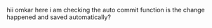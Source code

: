 hii omkar here i am checking the auto commit function
is the change happened and saved automatically?
